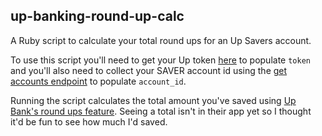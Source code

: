 ## up-banking-round-up-calc

A Ruby script to calculate your total round ups for an Up Savers account.

To use this script you'll need to get your Up token [here](https://api.up.com.au/) to populate `token` and you'll also need to collect your SAVER account id using the [get accounts endpoint](https://developer.up.com.au/#get_accounts) to populate `account_id`.

Running the script calculates the total amount you've saved using [Up Bank's round ups feature](https://up.com.au/features/round-ups/). Seeing a total isn't in their app yet so I thought it'd be fun to see how much I'd saved. 
